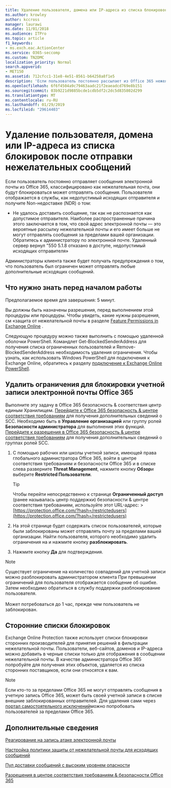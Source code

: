 ```yaml
---
title: Удаление пользователя, домена или IP-адреса из списка блокировок после отправки нежелательных сообщений
ms.author: krowley
author: kccross
manager: laurawi
ms.date: 11/01/2018
ms.audience: ITPro
ms.topic: article
f1_keywords:
- ms.exch.eac.ActionCenter
ms.service: O365-seccomp
ms.custom: TN2DMC
localization_priority: Normal
search.appverid:
- MET150
ms.assetid: 712cfcc1-31e8-4e51-8561-b64258a8f1e5
description: 'Если пользователь постоянно рассылает из Office 365 нежелательную почту, он может лишиться возможности отправлять сообщения. '
ms.openlocfilehash: 6f6f4504a9c79463aadc21f2eaeadcd769e8b151
ms.sourcegitcommit: 03b9221d9885bcde1cdb5df2c2dc5d835802d299
ms.translationtype: MT
ms.contentlocale: ru-RU
ms.lasthandoff: 01/29/2019
ms.locfileid: "29614403"
---
```

# <a name="removing-a-user-domain-or-ip-address-from-a-block-list-after-sending-spam-email"></a>Удаление пользователя, домена или IP-адреса из списка блокировок после отправки нежелательных сообщений

Если пользователь постоянно отправляет сообщения электронной почты из Office 365, классифицировано как нежелательная почта, они будут блокироваться может отправлять сообщения. Пользователя отображается в службы, как недопустимый исходящих отправителя и получите Non-недоставке (NDR) о том:

- Не удалось доставить сообщение, так как не распознается как допустимое отправителя. Наиболее распространенные причина этого заключается в том, что свой адрес электронной почты — это вероятные рассылку нежелательной почты и его имеет больше не могут отправлять сообщения за пределами вашей организации. Обратитесь к администратору по электронной почте.  Удаленный сервер вернул "550 5.1.8 отказано в доступе, недопустимый исходящих отправителя»

Администраторы клиента также будет получать предупреждения о том, что пользователь был ограничен может отправлять любые дополнительные исходящих сообщений.

## <a name="what-do-you-need-to-know-before-you-begin"></a>Что нужно знать перед началом работы
<a name="sectionSection0"> </a>

Предполагаемое время для завершения: 5 минут.
  
Вы должны быть назначены разрешения, перед выполнением этой процедуры или процедуры. Чтобы увидеть, какие нужны разрешения, см «защита от нежелательной почты в разделе [Feature Permissions in Exchange Online](http://technet.microsoft.com/library/15073ce1-0917-403b-8839-02a2ebc96e16.aspx) .

Следующую процедуру можно также выполнить с помощью удаленной оболочки PowerShell. Командлет Get-BlockedSenderAddress для получения списка ограниченных пользователей и Remove-BlockedSenderAddress необходимость удаления ограничения. Чтобы узнать, как использовать Windows PowerShell для подключения к Exchange Online, обратитесь к разделу [подключение к Exchange Online PowerShell](https://go.microsoft.com/fwlink/p/?linkid=396554).

## <a name="remove-restrictions-for-a-blocked-office-365-email-account"></a>Удалить ограничения для блокировки учетной записи электронной почты Office 365

Выполните эту задачу в Office 365 безопасность & соответствия центр единым Хранилищем. [Перейдите к Office 365 безопасность & центре соответствия требованиям](go-to-the-securitycompliance-center.md) для получения дополнительных сведений о SCC. Необходимо быть в **Управление организацией** или группу ролей **Безопасности администратора** для выполнения этих функций. [Перейдите к разрешения в Office 365 безопасность & центре соответствия требованиям](permissions-in-the-security-and-compliance-center.md) для получения дополнительных сведений о группах ролей SCC.

1. С помощью рабочих или школы учетной записи, имеющей права глобального администратора Office 365, войти в центре соответствия требованиям и безопасности Office 365 и в списке слева разверните **Threat Management**, нажмите кнопку **Обзор**и выберите **Restricted Пользователи**.
    
    > [!TIP]
    > Чтобы перейти непосредственно к странице **Ограниченный доступ** (ранее называлась центр поддержки) безопасности &amp; центре соответствия требованиям, используйте этот URL-адрес: >[https://protection.office.com/?hash=/restrictedusers](https://protection.office.com/?hash=/restrictedusers)

2. На этой странице будет содержать список пользователей, которые были заблокированы может отправлять почту за пределами вашей организации.  Найти пользователя, которого необходимо удалить ограничения на и нажмите кнопку **разблокировать**.

3. Нажмите кнопку **Да** для подтверждения. 
    
> [!NOTE]
> Существует ограничение на количество совпадений для учетной записи можно разблокировать администратором клиента При превышении ограничений для пользователя отображается сообщение об ошибке. Затем необходимо обратиться в службу поддержки разблокирование пользователя.</br></br> Может потребоваться до 1 час, прежде чем пользователь не заблокирован.
  
## <a name="third-party-block-lists"></a>Сторонние списки блокировок

Exchange Online Protection также использует списки блокировки сторонних производителей для принятия решений в фильтрации нежелательной почты. Пользователи, веб-сайтов, доменов и IP-адреса можно добавить в черные списки только для отображения в сообщении нежелательной почты. В качестве администратора Office 365 попробуйте для получения этих объектов, удаляется из списка сторонних поставщиков, если они относятся к вам.

> [!NOTE]
> Если кто-то за пределами Office 365 не могут отправлять сообщения в учетную запись Office 365, может быть своей учетной записи в списке внешние заблокированных отправителей. Для удаления сами через [портал самостоятельного исключений](https://docs.microsoft.com/en-us/office365/SecurityCompliance/use-the-delist-portal-to-remove-yourself-from-the-office-365-blocked-senders-lis)можно попробовать пользователей за пределами Office 365. 

## <a name="for-more-information"></a>Дополнительные сведения

[Реагирование на запись атаке электронной почты](responding-to-a-compromised-email-account.md)

[Настройка политики защиты от нежелательной почты для исходящих сообщений](configure-the-outbound-spam-policy.md)
  
[Пул доставки сообщений с высоким уровнем опасности](high-risk-delivery-pool-for-outbound-messages.md)

[Разрешения в центре соответствия требованиям & безопасности Office 365](permissions-in-the-security-and-compliance-center.md)

  

